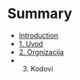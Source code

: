 # Summary

* [Introduction](README.md)
* [1. Uvod](UVOD.md)
* [2. Orgnizacija](ORGANIZACIJA.md)
* 3. Kodovi

